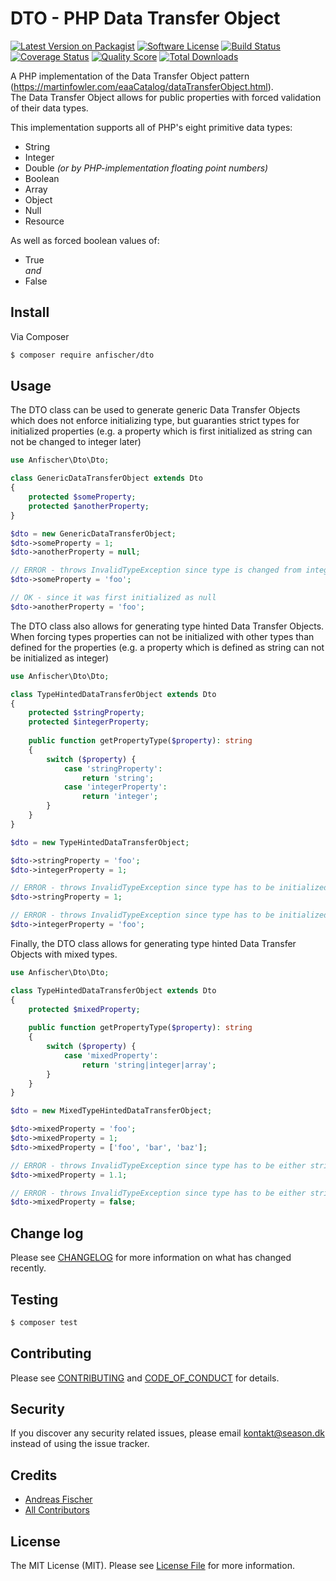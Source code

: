 # DTO - PHP Data Transfer Object

[![Latest Version on Packagist][ico-version]][link-packagist]
[![Software License][ico-license]](LICENSE.md)
[![Build Status][ico-travis]][link-travis]
[![Coverage Status][ico-scrutinizer]][link-scrutinizer]
[![Quality Score][ico-code-quality]][link-code-quality]
[![Total Downloads][ico-downloads]][link-downloads]

A PHP implementation of the Data Transfer Object pattern (https://martinfowler.com/eaaCatalog/dataTransferObject.html).  
The Data Transfer Object allows for public properties with forced validation of their data types.

This implementation supports all of PHP's eight primitive data types:
- String
- Integer
- Double _(or by PHP-implementation floating point numbers)_
- Boolean
- Array
- Object
- Null
- Resource

As well as forced boolean values of:
- True  
_and_
- False

## Install

Via Composer

``` bash
$ composer require anfischer/dto
```

## Usage
The DTO class can be used to generate generic Data Transfer Objects which
does not enforce initializing type, but guaranties strict types for initialized
properties (e.g. a property which is first initialized as string can not be changed to integer later)
``` php
use Anfischer\Dto\Dto;

class GenericDataTransferObject extends Dto
{
    protected $someProperty;
    protected $anotherProperty;
}

$dto = new GenericDataTransferObject;
$dto->someProperty = 1;
$dto->anotherProperty = null;

// ERROR - throws InvalidTypeException since type is changed from integer to string
$dto->someProperty = 'foo';

// OK - since it was first initialized as null
$dto->anotherProperty = 'foo';
```

The DTO class also allows for generating type hinted Data Transfer Objects.  
When forcing types properties can not be initialized with other types than defined for the
properties (e.g. a property which is defined as string can not be initialized as integer)

``` php
use Anfischer\Dto\Dto;

class TypeHintedDataTransferObject extends Dto
{
    protected $stringProperty;
    protected $integerProperty;
    
    public function getPropertyType($property): string
    {
        switch ($property) {
            case 'stringProperty':
                return 'string';
            case 'integerProperty':
                return 'integer';
        }
    }
}

$dto = new TypeHintedDataTransferObject;

$dto->stringProperty = 'foo';
$dto->integerProperty = 1;

// ERROR - throws InvalidTypeException since type has to be initialized as string
$dto->stringProperty = 1;

// ERROR - throws InvalidTypeException since type has to be initialized as integer
$dto->integerProperty = 'foo';
```

Finally, the DTO class allows for generating type hinted Data Transfer Objects with mixed types.  
``` php
use Anfischer\Dto\Dto;

class TypeHintedDataTransferObject extends Dto
{
    protected $mixedProperty;
    
    public function getPropertyType($property): string
    {
        switch ($property) {
            case 'mixedProperty':
                return 'string|integer|array';
        }
    }
}

$dto = new MixedTypeHintedDataTransferObject;

$dto->mixedProperty = 'foo';
$dto->mixedProperty = 1;
$dto->mixedProperty = ['foo', 'bar', 'baz'];

// ERROR - throws InvalidTypeException since type has to be either string, integer or array
$dto->mixedProperty = 1.1;

// ERROR - throws InvalidTypeException since type has to be either string, integer or array
$dto->mixedProperty = false;
```

## Change log

Please see [CHANGELOG](CHANGELOG.md) for more information on what has changed recently.

## Testing

``` bash
$ composer test
```

## Contributing

Please see [CONTRIBUTING](CONTRIBUTING.md) and [CODE_OF_CONDUCT](CODE_OF_CONDUCT.md) for details.

## Security

If you discover any security related issues, please email kontakt@season.dk instead of using the issue tracker.

## Credits

- [Andreas Fischer][link-author]
- [All Contributors][link-contributors]

## License

The MIT License (MIT). Please see [License File](LICENSE.md) for more information.

[ico-version]: https://img.shields.io/packagist/v/anfischer/dto.svg?style=flat-square
[ico-license]: https://img.shields.io/badge/license-MIT-brightgreen.svg?style=flat-square
[ico-travis]: https://img.shields.io/travis/anfischer/dto/master.svg?style=flat-square
[ico-scrutinizer]: https://img.shields.io/scrutinizer/coverage/g/anfischer/dto.svg?style=flat-square
[ico-code-quality]: https://img.shields.io/scrutinizer/g/anfischer/dto.svg?style=flat-square
[ico-downloads]: https://img.shields.io/packagist/dt/anfischer/dto.svg?style=flat-square

[link-packagist]: https://packagist.org/packages/anfischer/dto
[link-travis]: https://travis-ci.org/anfischer/dto
[link-scrutinizer]: https://scrutinizer-ci.com/g/anfischer/dto/code-structure
[link-code-quality]: https://scrutinizer-ci.com/g/anfischer/dto
[link-downloads]: https://packagist.org/packages/anfischer/dto
[link-author]: https://github.com/anfischer
[link-contributors]: ../../contributors
